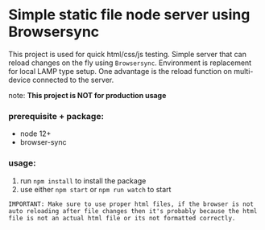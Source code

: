 # Simple static file node server using Browsersync

This project is used for quick html/css/js testing. Simple server that can reload changes on the fly using `Browsersync`.
Environment is replacement for local LAMP type setup. One advantage is the reload function on multi-device connected to the server.

note: **This project is NOT for production usage**

### prerequisite + package:
- node 12+
- browser-sync

### usage:
1. run `npm install` to install the package
2. use either `npm start` or `npm run watch` to start

```
IMPORTANT: Make sure to use proper html files, if the browser is not auto reloading after file changes then it's probably because the html file is not an actual html file or its not formatted correctly.
```